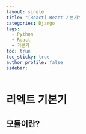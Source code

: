 ```yaml
---
layout: single
title: "[React] React 기본기"
categories: Django
tags:
  - Python
  - React
  - 기본기
toc: true
toc_sticky: true
author_profile: false
sidebar:
---
```

# 리엑트 기본기

## 모듈이란?
